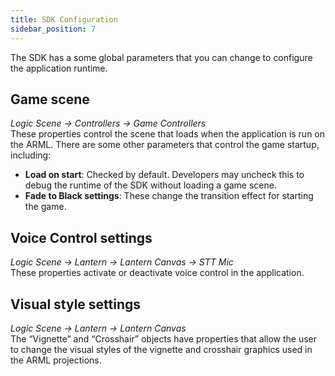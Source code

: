 ```yaml
---
title: SDK Configuration 
sidebar_position: 7
---
```


The SDK has a some global parameters that you can change to configure the application runtime. 

## Game scene
_Logic Scene -> Controllers -> Game Controllers_  
These properties control the scene that loads when the application is run on the ARML. There are some other parameters that control the game startup, including:
-	__Load on start__: Checked by default. Developers may uncheck this to debug the runtime of the SDK without loading a game scene.
-	__Fade to Black settings__: These change the transition effect for starting the game.

## Voice Control settings
_Logic Scene -> Lantern -> Lantern Canvas -> STT Mic_  
These properties activate or deactivate voice control in the application.

## Visual style settings
_Logic Scene -> Lantern -> Lantern Canvas_  
The “Vignette” and “Crosshair” objects have properties that allow the user to change the visual styles of the vignette and crosshair graphics used in the ARML projections.
